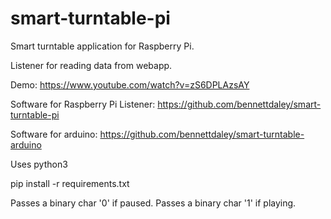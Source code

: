 # smart-turntable-pi
Smart turntable application for Raspberry Pi.

Listener for reading data from webapp.


Demo:
https://www.youtube.com/watch?v=zS6DPLAzsAY


Software for Raspberry Pi Listener:
https://github.com/bennettdaley/smart-turntable-pi

Software for arduino:
https://github.com/bennettdaley/smart-turntable-arduino



Uses python3

pip install -r requirements.txt

Passes a binary char '0' if paused.
Passes a binary char '1' if playing.
